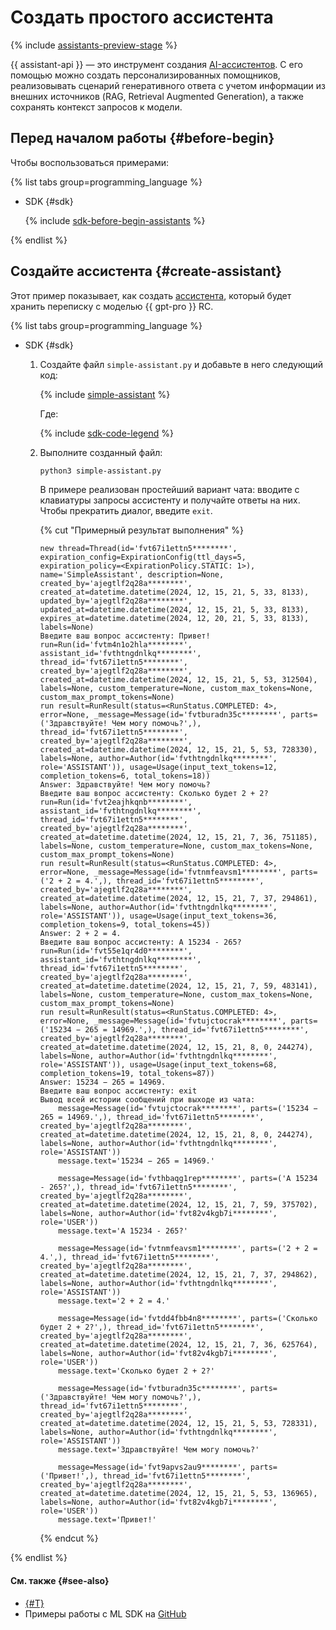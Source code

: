 # Создать простого ассистента

{% include [assistants-preview-stage](../../../_includes/foundation-models/assistants-preview-stage.md) %}

{{ assistant-api }} — это инструмент создания [AI-ассистентов](../../concepts/assistant/index.md). С его помощью можно создать персонализированных помощников, реализовывать сценарий генеративного ответа с учетом информации из внешних источников (RAG, Retrieval Augmented Generation), а также сохранять контекст запросов к модели.

## Перед началом работы {#before-begin}

Чтобы воспользоваться примерами:

{% list tabs group=programming_language %}

- SDK {#sdk}

  {% include [sdk-before-begin-assistants](../../../_includes/foundation-models/sdk-before-begin-assistants.md) %}

{% endlist %}

## Создайте ассистента {#create-assistant}

Этот пример показывает, как создать [ассистента](../../concepts/assistant/index.md), который будет хранить переписку с моделью {{ gpt-pro }} RC.

{% list tabs group=programming_language %}

- SDK {#sdk}

  1. Создайте файл `simple-assistant.py` и добавьте в него следующий код:

      {% include [simple-assistant](../../../_includes/foundation-models/examples/simple-assistant.md) %}

      Где:

      {% include [sdk-code-legend](../../../_includes/foundation-models/examples/sdk-code-legend.md) %}

  1. Выполните созданный файл:

      ```bash
      python3 simple-assistant.py
      ```

      В примере реализован простейший вариант чата: вводите с клавиатуры запросы ассистенту и получайте ответы на них. Чтобы прекратить диалог, введите `exit`.

      {% cut "Примерный результат выполнения" %}

      ```text
      new thread=Thread(id='fvt67i1ettn5********', expiration_config=ExpirationConfig(ttl_days=5, expiration_policy=<ExpirationPolicy.STATIC: 1>), name='SimpleAssistant', description=None, created_by='ajegtlf2q28a********', created_at=datetime.datetime(2024, 12, 15, 21, 5, 33, 8133), updated_by='ajegtlf2q28a********', updated_at=datetime.datetime(2024, 12, 15, 21, 5, 33, 8133), expires_at=datetime.datetime(2024, 12, 20, 21, 5, 33, 8133), labels=None)
      Введите ваш вопрос ассистенту: Привет!
      run=Run(id='fvtm4n1o2hla********', assistant_id='fvthtngdnlkq********', thread_id='fvt67i1ettn5********', created_by='ajegtlf2q28a********', created_at=datetime.datetime(2024, 12, 15, 21, 5, 53, 312504), labels=None, custom_temperature=None, custom_max_tokens=None, custom_max_prompt_tokens=None)
      run result=RunResult(status=<RunStatus.COMPLETED: 4>, error=None, _message=Message(id='fvtburadn35c********', parts=('Здравствуйте! Чем могу помочь?',), thread_id='fvt67i1ettn5********', created_by='ajegtlf2q28a********', created_at=datetime.datetime(2024, 12, 15, 21, 5, 53, 728330), labels=None, author=Author(id='fvthtngdnlkq********', role='ASSISTANT')), usage=Usage(input_text_tokens=12, completion_tokens=6, total_tokens=18))
      Answer: Здравствуйте! Чем могу помочь?
      Введите ваш вопрос ассистенту: Сколько будет 2 + 2?
      run=Run(id='fvt2eajhkqnb********', assistant_id='fvthtngdnlkq********', thread_id='fvt67i1ettn5********', created_by='ajegtlf2q28a********', created_at=datetime.datetime(2024, 12, 15, 21, 7, 36, 751185), labels=None, custom_temperature=None, custom_max_tokens=None, custom_max_prompt_tokens=None)
      run result=RunResult(status=<RunStatus.COMPLETED: 4>, error=None, _message=Message(id='fvtnmfeavsm1********', parts=('2 + 2 = 4.',), thread_id='fvt67i1ettn5********', created_by='ajegtlf2q28a********', created_at=datetime.datetime(2024, 12, 15, 21, 7, 37, 294861), labels=None, author=Author(id='fvthtngdnlkq********', role='ASSISTANT')), usage=Usage(input_text_tokens=36, completion_tokens=9, total_tokens=45))
      Answer: 2 + 2 = 4.
      Введите ваш вопрос ассистенту: А 15234 - 265?
      run=Run(id='fvt55e1qr4d0********', assistant_id='fvthtngdnlkq********', thread_id='fvt67i1ettn5********', created_by='ajegtlf2q28a********', created_at=datetime.datetime(2024, 12, 15, 21, 7, 59, 483141), labels=None, custom_temperature=None, custom_max_tokens=None, custom_max_prompt_tokens=None)
      run result=RunResult(status=<RunStatus.COMPLETED: 4>, error=None, _message=Message(id='fvtujctocrak********', parts=('15234 − 265 = 14969.',), thread_id='fvt67i1ettn5********', created_by='ajegtlf2q28a********', created_at=datetime.datetime(2024, 12, 15, 21, 8, 0, 244274), labels=None, author=Author(id='fvthtngdnlkq********', role='ASSISTANT')), usage=Usage(input_text_tokens=68, completion_tokens=19, total_tokens=87))
      Answer: 15234 − 265 = 14969.
      Введите ваш вопрос ассистенту: exit
      Вывод всей истории сообщений при выходе из чата:
          message=Message(id='fvtujctocrak********', parts=('15234 − 265 = 14969.',), thread_id='fvt67i1ettn5********', created_by='ajegtlf2q28a********', created_at=datetime.datetime(2024, 12, 15, 21, 8, 0, 244274), labels=None, author=Author(id='fvthtngdnlkq********', role='ASSISTANT'))
          message.text='15234 − 265 = 14969.'

          message=Message(id='fvthbaqg1rep********', parts=('А 15234 - 265?',), thread_id='fvt67i1ettn5********', created_by='ajegtlf2q28a********', created_at=datetime.datetime(2024, 12, 15, 21, 7, 59, 375702), labels=None, author=Author(id='fvt82v4kgb7i********', role='USER'))
          message.text='А 15234 - 265?'

          message=Message(id='fvtnmfeavsm1********', parts=('2 + 2 = 4.',), thread_id='fvt67i1ettn5********', created_by='ajegtlf2q28a********', created_at=datetime.datetime(2024, 12, 15, 21, 7, 37, 294862), labels=None, author=Author(id='fvthtngdnlkq********', role='ASSISTANT'))
          message.text='2 + 2 = 4.'

          message=Message(id='fvtdd4fbb4n8********', parts=('Сколько будет 2 + 2?',), thread_id='fvt67i1ettn5********', created_by='ajegtlf2q28a********', created_at=datetime.datetime(2024, 12, 15, 21, 7, 36, 625764), labels=None, author=Author(id='fvt82v4kgb7i********', role='USER'))
          message.text='Сколько будет 2 + 2?'

          message=Message(id='fvtburadn35c********', parts=('Здравствуйте! Чем могу помочь?',), thread_id='fvt67i1ettn5********', created_by='ajegtlf2q28a********', created_at=datetime.datetime(2024, 12, 15, 21, 5, 53, 728331), labels=None, author=Author(id='fvthtngdnlkq********', role='ASSISTANT'))
          message.text='Здравствуйте! Чем могу помочь?'

          message=Message(id='fvt9apvs2au9********', parts=('Привет!',), thread_id='fvt67i1ettn5********', created_by='ajegtlf2q28a********', created_at=datetime.datetime(2024, 12, 15, 21, 5, 53, 136965), labels=None, author=Author(id='fvt82v4kgb7i********', role='USER'))
          message.text='Привет!'
      ```

      {% endcut %}


{% endlist %}

#### См. также {#see-also}

* [{#T}](./create-with-searchindex.md)
* Примеры работы с ML SDK на [GitHub](https://github.com/yandex-cloud/yandex-cloud-ml-sdk/tree/master/examples/sync/assistants) 
